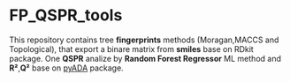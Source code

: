 # FP_QSPR_tools
This repository contains tree **fingerprints** methods (Moragan,MACCS and Topological), that export a binare matrix from **smiles** base on RDkit package. One **QSPR** analize by **Random Forest Regressor** ML method and **R²**,**Q²** base on [pyADA](https://github.com/jeffrichardchemistry/pyADA) package. 
